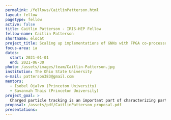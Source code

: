 ```yaml
---
permalink: /fellows/CaitlinPatterson.html
layout: fellow
pagetype: fellow
active: false
title: Caitlin Patterson - IRIS-HEP Fellow
fellow-name: Caitlin Patterson
shortname: elocat
project_title: Scaling up implementations of GNNs with FPGA co-processors for charged particle track reconstruction
focus-area: ia
dates:
  start: 2021-01-01
  end: 2021-06-30
photo: /assets/images/team/Caitlin-Patterson.jpg
institution: The Ohio State University
e-mail: patterson383@gmail.com
mentors:
  - Isobel Ojalvo (Princeton University)
  - Savannah Thais (Princeton University)
project_goal: >
  Charged particle tracking is an important part of characterizing particles produced in colliders. Tracking algorithms are very computationally expensive and scale poorly with the number of hits. The upcoming run of high-luminosity the LHC will feature an increase in collision rate, leading to more data production than ever before. It is therefore advantageous to implement these algorithms using FPGAs, which have lower latency and higher energy efficiency than CPUs. This project proposes building on the work of Aneesh Heintz by scaling up graph neural network implementations co-processed on FPGAs.
proposal: /assets/pdf/CaitlinPatterson_proposal.pdf
presentations:
---
```


